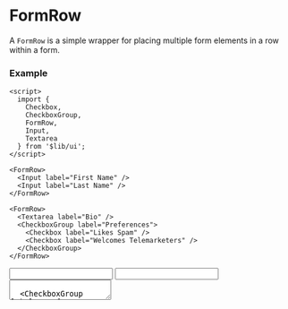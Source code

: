 <script>
  import { Checkbox, CheckboxGroup, FormRow, Textarea, Input } from '$lib/ui';
</script>

# FormRow

A `FormRow` is a simple wrapper for placing multiple form elements in a row within a form.

### Example

```svelte
<script>
  import { 
    Checkbox, 
    CheckboxGroup, 
    FormRow, 
    Input, 
    Textarea 
  } from '$lib/ui';
</script>

<FormRow>
  <Input label="First Name" />
  <Input label="Last Name" />
</FormRow>

<FormRow>
  <Textarea label="Bio" />
  <CheckboxGroup label="Preferences">
    <Checkbox label="Likes Spam" />
    <Checkbox label="Welcomes Telemarketers" />
  </CheckboxGroup>
</FormRow>
```
<FormRow>
  <Input label="First Name" />
  <Input label="Last Name" />
</FormRow>
<FormRow>
  <Textarea label="Bio" />

  <CheckboxGroup label="Preferences">
    <Checkbox label="Likes Spam" />
    <Checkbox label="Welcomes Telemarketers" />
  </CheckboxGroup>
</FormRow>




